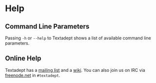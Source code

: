 # Help

## Command Line Parameters

Passing `-h` or `--help` to Textadept shows a list of available command line
parameters.

## Online Help

Textadept has a [mailing list][] and a [wiki][]. You can also join us on IRC via
[freenode.net][] in `#textadept`.

[mailing list]: http://foicica.com/lists
[wiki]: http://caladbolg.net/textadeptwiki
[freenode.net]: http://freenode.net
